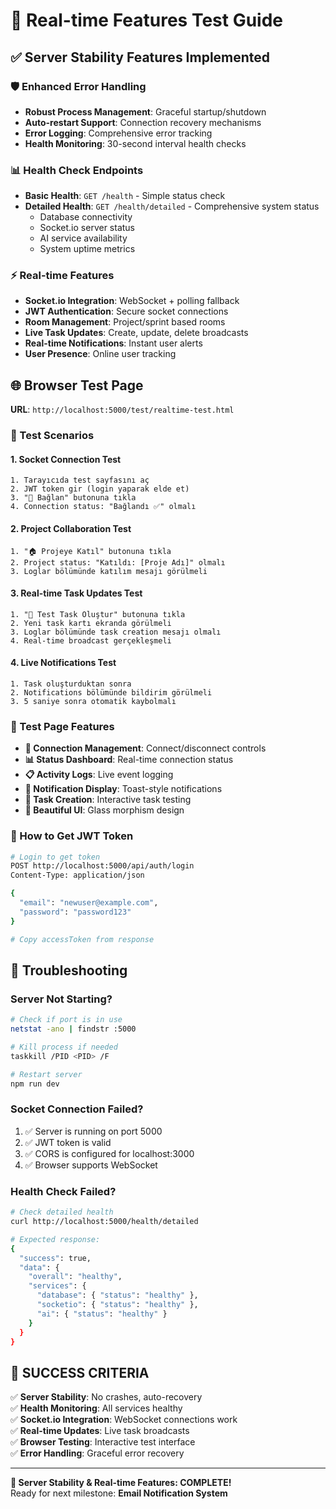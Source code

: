 # 🚀 Real-time Features Test Guide

## ✅ Server Stability Features Implemented

### 🛡️ Enhanced Error Handling
- **Robust Process Management**: Graceful startup/shutdown
- **Auto-restart Support**: Connection recovery mechanisms
- **Error Logging**: Comprehensive error tracking
- **Health Monitoring**: 30-second interval health checks

### 📊 Health Check Endpoints
- **Basic Health**: `GET /health` - Simple status check
- **Detailed Health**: `GET /health/detailed` - Comprehensive system status
  - Database connectivity
  - Socket.io server status  
  - AI service availability
  - System uptime metrics

### ⚡ Real-time Features
- **Socket.io Integration**: WebSocket + polling fallback
- **JWT Authentication**: Secure socket connections
- **Room Management**: Project/sprint based rooms
- **Live Task Updates**: Create, update, delete broadcasts
- **Real-time Notifications**: Instant user alerts
- **User Presence**: Online user tracking

## 🌐 Browser Test Page

**URL**: `http://localhost:5000/test/realtime-test.html`

### 🎯 Test Scenarios

#### 1. **Socket Connection Test**
```
1. Tarayıcıda test sayfasını aç
2. JWT token gir (login yaparak elde et)
3. "🔌 Bağlan" butonuna tıkla
4. Connection status: "Bağlandı ✅" olmalı
```

#### 2. **Project Collaboration Test**
```
1. "🏠 Projeye Katıl" butonuna tıkla
2. Project status: "Katıldı: [Proje Adı]" olmalı
3. Loglar bölümünde katılım mesajı görülmeli
```

#### 3. **Real-time Task Updates Test**
```
1. "📝 Test Task Oluştur" butonuna tıkla
2. Yeni task kartı ekranda görülmeli
3. Loglar bölümünde task creation mesajı olmalı
4. Real-time broadcast gerçekleşmeli
```

#### 4. **Live Notifications Test**
```
1. Task oluşturduktan sonra
2. Notifications bölümünde bildirim görülmeli
3. 5 saniye sonra otomatik kaybolmalı
```

### 📱 Test Page Features

- **🔌 Connection Management**: Connect/disconnect controls
- **📊 Status Dashboard**: Real-time connection status
- **📋 Activity Logs**: Live event logging
- **🔔 Notification Display**: Toast-style notifications
- **📝 Task Creation**: Interactive task testing
- **🎨 Beautiful UI**: Glass morphism design

### 🔧 How to Get JWT Token

```bash
# Login to get token
POST http://localhost:5000/api/auth/login
Content-Type: application/json

{
  "email": "newuser@example.com",
  "password": "password123"
}

# Copy accessToken from response
```

## 🚨 Troubleshooting

### Server Not Starting?
```bash
# Check if port is in use
netstat -ano | findstr :5000

# Kill process if needed
taskkill /PID <PID> /F

# Restart server
npm run dev
```

### Socket Connection Failed?
1. ✅ Server is running on port 5000
2. ✅ JWT token is valid
3. ✅ CORS is configured for localhost:3000
4. ✅ Browser supports WebSocket

### Health Check Failed?
```bash
# Check detailed health
curl http://localhost:5000/health/detailed

# Expected response:
{
  "success": true,
  "data": {
    "overall": "healthy",
    "services": {
      "database": { "status": "healthy" },
      "socketio": { "status": "healthy" },
      "ai": { "status": "healthy" }
    }
  }
}
```

## 🎊 SUCCESS CRITERIA

✅ **Server Stability**: No crashes, auto-recovery  
✅ **Health Monitoring**: All services healthy  
✅ **Socket.io Integration**: WebSocket connections work  
✅ **Real-time Updates**: Live task broadcasts  
✅ **Browser Testing**: Interactive test interface  
✅ **Error Handling**: Graceful error recovery  

---

**🚀 Server Stability & Real-time Features: COMPLETE!**  
Ready for next milestone: **Email Notification System**